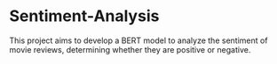 # Sentiment-Analysis
This project aims to develop a BERT model to analyze the sentiment of movie reviews, determining whether they are positive or negative.
